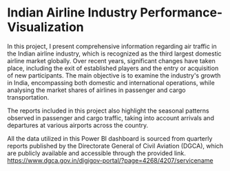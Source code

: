 # Indian Airline Industry Performance-Visualization
In this project, I present comprehensive information regarding air traffic in the Indian airline industry, which is recognized as the third largest domestic airline market globally. Over recent years, significant changes have taken place, including the exit of established players and the entry or acquisition of new participants. The main objective is to examine the industry's growth in India, encompassing both domestic and international operations, while analysing the market shares of airlines in passenger and cargo transportation.

The reports included in this project also highlight the seasonal patterns observed in passenger and cargo traffic, taking into account arrivals and departures at various airports across the country.

All the data utilized in this Power BI dashboard is sourced from quarterly reports published by the Directorate General of Civil Aviation (DGCA), which are publicly available and accessible through the provided link.
https://www.dgca.gov.in/digigov-portal/?page=4268/4207/servicename

